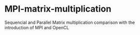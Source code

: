 # MPI-matrix-multiplication


Sequencial and Parallel Matrix multiplication comparison with the introduction of MPI and OpenCL
